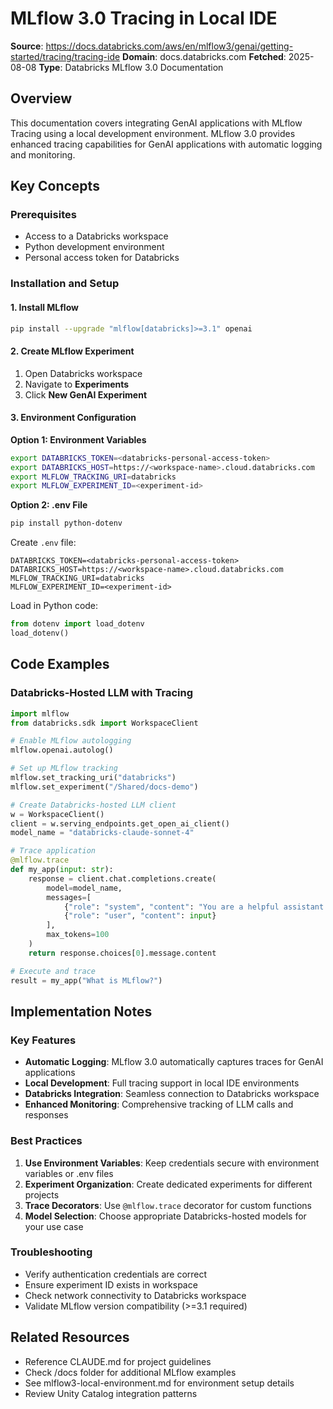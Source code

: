 # MLflow 3.0 Tracing in Local IDE

**Source**: https://docs.databricks.com/aws/en/mlflow3/genai/getting-started/tracing/tracing-ide
**Domain**: docs.databricks.com
**Fetched**: 2025-08-08
**Type**: Databricks MLflow 3.0 Documentation

## Overview

This documentation covers integrating GenAI applications with MLflow Tracing using a local development environment. MLflow 3.0 provides enhanced tracing capabilities for GenAI applications with automatic logging and monitoring.

## Key Concepts

### Prerequisites
- Access to a Databricks workspace
- Python development environment
- Personal access token for Databricks

### Installation and Setup

#### 1. Install MLflow
```bash
pip install --upgrade "mlflow[databricks]>=3.1" openai
```

#### 2. Create MLflow Experiment
1. Open Databricks workspace
2. Navigate to **Experiments**
3. Click **New GenAI Experiment**

#### 3. Environment Configuration

**Option 1: Environment Variables**
```bash
export DATABRICKS_TOKEN=<databricks-personal-access-token>
export DATABRICKS_HOST=https://<workspace-name>.cloud.databricks.com
export MLFLOW_TRACKING_URI=databricks
export MLFLOW_EXPERIMENT_ID=<experiment-id>
```

**Option 2: .env File**
```bash
pip install python-dotenv
```

Create `.env` file:
```env
DATABRICKS_TOKEN=<databricks-personal-access-token>
DATABRICKS_HOST=https://<workspace-name>.cloud.databricks.com
MLFLOW_TRACKING_URI=databricks
MLFLOW_EXPERIMENT_ID=<experiment-id>
```

Load in Python code:
```python
from dotenv import load_dotenv
load_dotenv()
```

## Code Examples

### Databricks-Hosted LLM with Tracing
```python
import mlflow
from databricks.sdk import WorkspaceClient

# Enable MLflow autologging
mlflow.openai.autolog()

# Set up MLflow tracking
mlflow.set_tracking_uri("databricks")
mlflow.set_experiment("/Shared/docs-demo")

# Create Databricks-hosted LLM client
w = WorkspaceClient()
client = w.serving_endpoints.get_open_ai_client()
model_name = "databricks-claude-sonnet-4"

# Trace application
@mlflow.trace
def my_app(input: str):
    response = client.chat.completions.create(
        model=model_name,
        messages=[
            {"role": "system", "content": "You are a helpful assistant."},
            {"role": "user", "content": input}
        ],
        max_tokens=100
    )
    return response.choices[0].message.content

# Execute and trace
result = my_app("What is MLflow?")
```

## Implementation Notes

### Key Features
- **Automatic Logging**: MLflow 3.0 automatically captures traces for GenAI applications
- **Local Development**: Full tracing support in local IDE environments
- **Databricks Integration**: Seamless connection to Databricks workspace
- **Enhanced Monitoring**: Comprehensive tracking of LLM calls and responses

### Best Practices
1. **Use Environment Variables**: Keep credentials secure with environment variables or .env files
2. **Experiment Organization**: Create dedicated experiments for different projects
3. **Trace Decorators**: Use `@mlflow.trace` decorator for custom functions
4. **Model Selection**: Choose appropriate Databricks-hosted models for your use case

### Troubleshooting
- Verify authentication credentials are correct
- Ensure experiment ID exists in workspace
- Check network connectivity to Databricks workspace
- Validate MLflow version compatibility (>=3.1 required)

## Related Resources
- Reference CLAUDE.md for project guidelines
- Check /docs folder for additional MLflow examples
- See mlflow3-local-environment.md for environment setup details
- Review Unity Catalog integration patterns